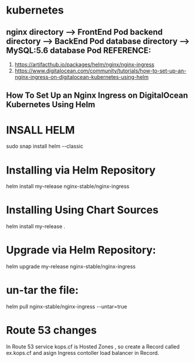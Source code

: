 # kubernetes

nginx directory --> FrontEnd Pod
backend directory --> BackEnd Pod
database directory --> MySQL:5.6 database Pod
REFERENCE:
----------
1) https://artifacthub.io/packages/helm/nginx/nginx-ingress
2) https://www.digitalocean.com/community/tutorials/how-to-set-up-an-nginx-ingress-on-digitalocean-kubernetes-using-helm



How To Set Up an Nginx Ingress on DigitalOcean Kubernetes Using Helm
--------------------------------------------------------------------
INSALL HELM
============
sudo snap install helm --classic

Installing via Helm Repository
==============================
helm install my-release nginx-stable/nginx-ingress

Installing Using Chart Sources
==============================
helm install my-release .

Upgrade via Helm Repository:
============================
helm upgrade my-release nginx-stable/nginx-ingress

un-tar the file:
===============
helm pull nginx-stable/nginx-ingress --untar=true

# Route 53 changes 
In Route 53 service kops.cf is Hosted Zones , so create a Record called ex.kops.cf and asign Ingress contoller load balancer in Record.
